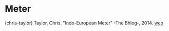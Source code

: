 # Meter
(chris-taylor) Taylor, Chris. "Indo-European Meter" -The Bhlog-, 2014. [web](https://blog.as.uky.edu/thebhlog/?p=82)